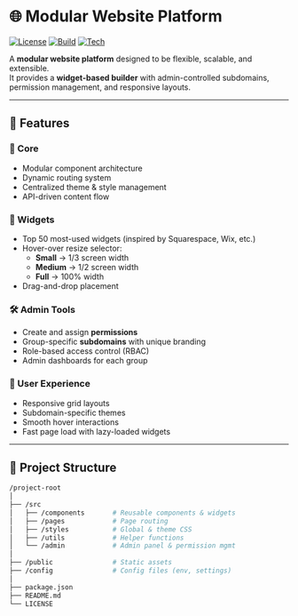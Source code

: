 # 🌐 Modular Website Platform

[![License](https://img.shields.io/badge/license-MIT-blue.svg)](./LICENSE)
[![Build](https://img.shields.io/badge/build-passing-brightgreen.svg)](#)
[![Tech](https://img.shields.io/badge/stack-React%20%7C%20Node.js%20%7C%20Supabase-ff69b4.svg)](#)

A **modular website platform** designed to be flexible, scalable, and extensible.  
It provides a **widget-based builder** with admin-controlled subdomains, permission management, and responsive layouts.  

---

## 🚀 Features

### 🔧 Core
- Modular component architecture
- Dynamic routing system
- Centralized theme & style management
- API-driven content flow

### 🧩 Widgets
- Top 50 most-used widgets (inspired by Squarespace, Wix, etc.)
- Hover-over resize selector:
  - **Small** → 1/3 screen width  
  - **Medium** → 1/2 screen width  
  - **Full** → 100% width
- Drag-and-drop placement

### 🛠 Admin Tools
- Create and assign **permissions**
- Group-specific **subdomains** with unique branding
- Role-based access control (RBAC)
- Admin dashboards for each group

### 🎨 User Experience
- Responsive grid layouts
- Subdomain-specific themes
- Smooth hover interactions
- Fast page load with lazy-loaded widgets

---

## 📂 Project Structure

```bash
/project-root
│
├── /src
│   ├── /components       # Reusable components & widgets
│   ├── /pages            # Page routing
│   ├── /styles           # Global & theme CSS
│   ├── /utils            # Helper functions
│   └── /admin            # Admin panel & permission mgmt
│
├── /public               # Static assets
├── /config               # Config files (env, settings)
│
├── package.json
├── README.md
└── LICENSE




